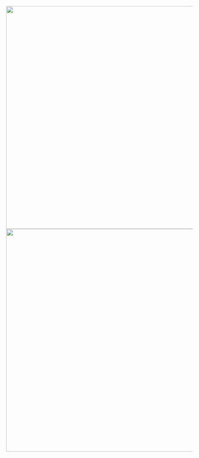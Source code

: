 <div>
<img width="600" src = "https://user-images.githubusercontent.com/31503178/51471907-55f94480-1dbb-11e9-8905-48a26fb4fb32.png">
</div>
<img width="600" src = https://user-images.githubusercontent.com/31503178/51472175-1ed76300-1dbc-11e9-84f1-a774790ab14e.jpg>
